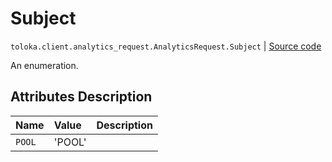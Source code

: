 # Subject
`toloka.client.analytics_request.AnalyticsRequest.Subject` | [Source code](https://github.com/Toloka/toloka-kit/blob/v1.2.0/src/client/analytics_request.py#L32)

An enumeration.

## Attributes Description

| Name | Value | Description |
| :------| :-----------| :----------| 
`POOL`|'POOL'|

